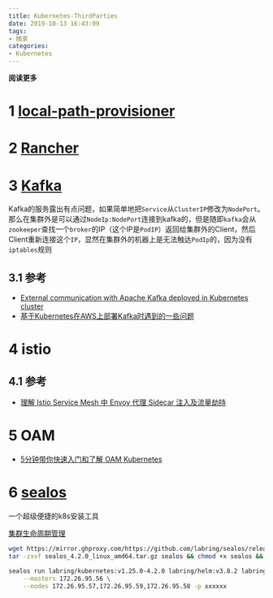 ```yaml
---
title: Kubernetes-ThirdParties
date: 2019-10-13 16:43:09
tags: 
- 摘录
categories: 
- Kubernetes
---
```


**阅读更多**

<!--more-->

# 1 [local-path-provisioner](https://github.com/rancher/local-path-provisioner)

# 2 [Rancher](https://github.com/rancher/rancher)

# 3 [Kafka](https://github.com/helm/charts/tree/master/incubator/kafka)

Kafka的服务露出有点问题，如果简单地把`Service`从`ClusterIP`修改为`NodePort`。那么在集群外是可以通过`NodeIp:NodePort`连接到kafka的，但是随即`kafka`会从`zookeeper`查找一个`broker`的IP（这个IP是`PodIP`）返回给集群外的Client，然后Client重新连接这个`IP`，显然在集群外的机器上是无法触达`PodIp`的，因为没有`iptables`规则

## 3.1 参考

* [External communication with Apache Kafka deployed in Kubernetes cluster](https://argus-sec.com/external-communication-with-apache-kafka-deployed-in-kubernetes-cluster/)
* [基于Kubernetes在AWS上部署Kafka时遇到的一些问题](https://www.bbsmax.com/A/gAJGn9ZzZR/)

# 4 istio

## 4.1 参考

* [理解 Istio Service Mesh 中 Envoy 代理 Sidecar 注入及流量劫持](https://jimmysong.io/posts/envoy-sidecar-injection-in-istio-service-mesh-deep-dive/?from=groupmessage&isappinstalled=0)

# 5 OAM

* [5分钟带你快速入门和了解 OAM Kubernetes](https://www.cnblogs.com/ants/p/13300407.html)

# 6 [sealos](https://github.com/labring/sealos)

一个超级便捷的k8s安装工具

[集群生命周期管理](https://sealos.io/en/docs/lifecycle-management/)

```sh
wget https://mirror.ghproxy.com/https://github.com/labring/sealos/releases/download/v4.2.0/sealos_4.2.0_linux_amd64.tar.gz
tar -zxvf sealos_4.2.0_linux_amd64.tar.gz sealos && chmod +x sealos && mv sealos /usr/bin

sealos run labring/kubernetes:v1.25.0-4.2.0 labring/helm:v3.8.2 labring/calico:v3.24.1 \
    --masters 172.26.95.56 \
    --nodes 172.26.95.57,172.26.95.59,172.26.95.58 -p xxxxxx
```
